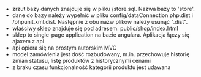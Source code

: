 - zrzut bazy danych znajduje się w pliku /store.sql. Nazwa bazy to 'store'.
- dane do bazy należy wypełnić w pliku config/dataConnection.php.dist i /phpunit.xml.dist. Następnie z obu nazw plików należy usunąć ".dist".
- właściwy sklep znajduje się pod adresem: public/shop/index.html
- sklep to single-page application na bazie angulara. Aplikacja łączy się ajaxem z api
- api opiera się na prostym autorskim MVC
- model zamówienia jest dość rozbudowany, m.in. przechowuje historię zmian statusu, listę produktów z historycznymi cenami
- z braku czasu funkcjonalność kategorii produktu jest udawana
